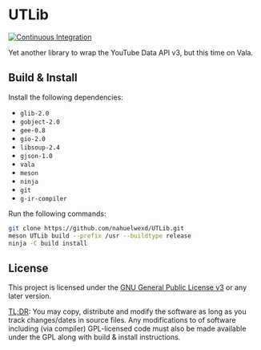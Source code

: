 # UTLib

<a href="https://github.com/nahuelwexd/UTLib/commits/master">
  <img alt="Continuous Integration" href="https://github.com/nahuelwexd/UTLib/workflows/Continuous%20Integration/bagde.svg">
</a>

Yet another library to wrap the YouTube Data API v3, but this time on Vala.

## Build & Install

Install the following dependencies:

 - `glib-2.0`
 - `gobject-2.0`
 - `gee-0.8`
 - `gio-2.0`
 - `libsoup-2.4`
 - `gjson-1.0`
 - `vala`
 - `meson`
 - `ninja`
 - `git`
 - `g-ir-compiler`

Run the following commands:

```sh
git clone https://github.com/nahuelwexd/UTLib.git
meson UTLib build --prefix /usr --buildtype release
ninja -C build install
```

## License

This project is licensed under the [GNU General Public License v3](COPYING) or
any later version.

[TL;DR](https://www.tldrlegal.com/l/gpl-3.0): You may copy, distribute and modify
the software as long as you track changes/dates in source files. Any modifications
to of software including (via compiler) GPL-licensed code must also be made available
under the GPL along with build & install instructions.
